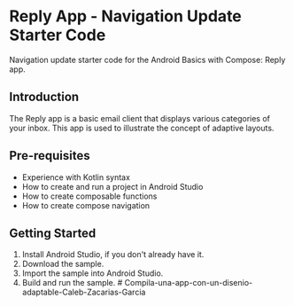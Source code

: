 Reply App - Navigation Update Starter Code
=================================
Navigation update starter code for the Android Basics with Compose: Reply app.

Introduction
------------
The Reply app is a basic email client that displays various categories of your
inbox. This app is used to illustrate the concept of adaptive layouts.

Pre-requisites
--------------

* Experience with Kotlin syntax
* How to create and run a project in Android Studio
* How to create composable functions
* How to create compose navigation

Getting Started
---------------

1. Install Android Studio, if you don't already have it.
2. Download the sample.
3. Import the sample into Android Studio.
4. Build and run the sample.
#   C o m p i l a - u n a - a p p - c o n - u n - d i s e n i o - a d a p t a b l e - C a l e b - Z a c a r i a s - G a r c i a  
 